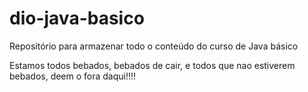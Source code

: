 # dio-java-basico
Repositório para armazenar todo o conteúdo do curso de Java básico

Estamos todos bebados, bebados de cair, e todos que nao estiverem bebados, deem o fora daqui!!!!